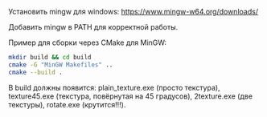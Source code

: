 Установить mingw для windows: https://www.mingw-w64.org/downloads/

Добавить mingw в PATH для корректной работы.

Пример для сборки через CMake для MinGW:
```bash
mkdir build && cd build
cmake -G "MinGW Makefiles" ..
cmake --build .
```
В build должны появится: plain_texture.exe (просто текстура), texture45.exe (текстура, повёрнутая на 45 градусов), 2texture.exe (две текстуры), rotate.exe (крутится!!!).
